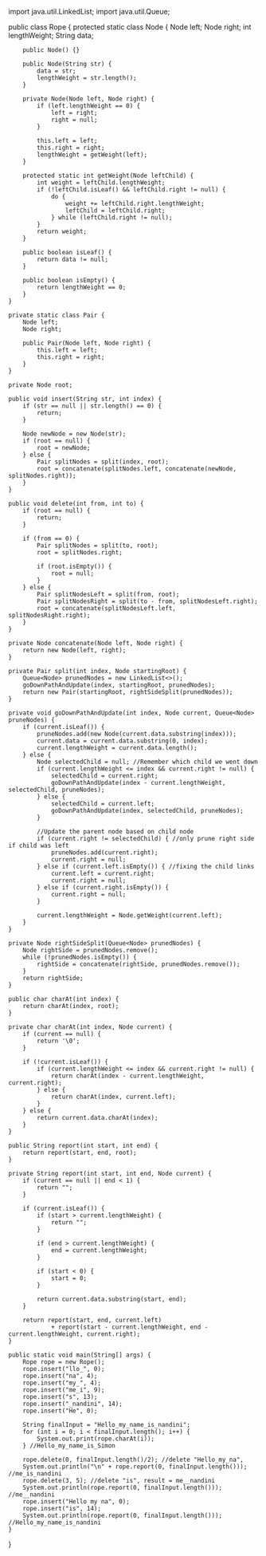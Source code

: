 import java.util.LinkedList;
import java.util.Queue;


public class Rope {
    protected static class Node {
        Node left;
        Node right;
        int lengthWeight;
        String data;

        public Node() {}

        public Node(String str) {
            data = str;
            lengthWeight = str.length();
        }

        private Node(Node left, Node right) {
            if (left.lengthWeight == 0) {
                left = right;
                right = null;
            }

            this.left = left;
            this.right = right;
            lengthWeight = getWeight(left);
        }

        protected static int getWeight(Node leftChild) {
            int weight = leftChild.lengthWeight;
            if (!leftChild.isLeaf() && leftChild.right != null) {
                do {
                    weight += leftChild.right.lengthWeight;
                    leftChild = leftChild.right;
                } while (leftChild.right != null);
            }
            return weight;
        }

        public boolean isLeaf() {
            return data != null;
        }

        public boolean isEmpty() {
            return lengthWeight == 0;
        }
    }

    private static class Pair {
        Node left;
        Node right;

        public Pair(Node left, Node right) {
            this.left = left;
            this.right = right;
        }
    }

    private Node root;

    public void insert(String str, int index) {
        if (str == null || str.length() == 0) {
            return;
        }

        Node newNode = new Node(str);
        if (root == null) {
            root = newNode;
        } else {
            Pair splitNodes = split(index, root);
            root = concatenate(splitNodes.left, concatenate(newNode, splitNodes.right));
        }
    }

    public void delete(int from, int to) {
        if (root == null) {
            return;
        }

        if (from == 0) {
            Pair splitNodes = split(to, root);
            root = splitNodes.right;

            if (root.isEmpty()) {
                root = null;
            }
        } else {
            Pair splitNodesLeft = split(from, root);
            Pair splitNodesRight = split(to - from, splitNodesLeft.right);
            root = concatenate(splitNodesLeft.left, splitNodesRight.right);
        }
    }

    private Node concatenate(Node left, Node right) {
        return new Node(left, right);
    }

    private Pair split(int index, Node startingRoot) {
        Queue<Node> prunedNodes = new LinkedList<>();
        goDownPathAndUpdate(index, startingRoot, prunedNodes);
        return new Pair(startingRoot, rightSideSplit(prunedNodes));
    }

    private void goDownPathAndUpdate(int index, Node current, Queue<Node> pruneNodes) {
        if (current.isLeaf()) {
            pruneNodes.add(new Node(current.data.substring(index)));
            current.data = current.data.substring(0, index);
            current.lengthWeight = current.data.length();
        } else {
            Node selectedChild = null; //Remember which child we went down
            if (current.lengthWeight <= index && current.right != null) {
                selectedChild = current.right;
                goDownPathAndUpdate(index - current.lengthWeight, selectedChild, pruneNodes);
            } else {
                selectedChild = current.left;
                goDownPathAndUpdate(index, selectedChild, pruneNodes);
            }

            //Update the parent node based on child node
            if (current.right != selectedChild) { //only prune right side if child was left
                pruneNodes.add(current.right);
                current.right = null;
            } else if (current.left.isEmpty()) { //fixing the child links
                current.left = current.right;
                current.right = null;
            } else if (current.right.isEmpty()) {
                current.right = null;
            }

            current.lengthWeight = Node.getWeight(current.left);
        }
    }

    private Node rightSideSplit(Queue<Node> prunedNodes) {
        Node rightSide = prunedNodes.remove();
        while (!prunedNodes.isEmpty()) {
            rightSide = concatenate(rightSide, prunedNodes.remove());
        }
        return rightSide;
    }

    public char charAt(int index) {
        return charAt(index, root);
    }

    private char charAt(int index, Node current) {
        if (current == null) {
            return '\0';
        }

        if (!current.isLeaf()) {
            if (current.lengthWeight <= index && current.right != null) {
                return charAt(index - current.lengthWeight, current.right);
            } else {
                return charAt(index, current.left);
            }
        } else {
            return current.data.charAt(index);
        }
    }

    public String report(int start, int end) {
        return report(start, end, root);
    }

    private String report(int start, int end, Node current) {
        if (current == null || end < 1) {
            return "";
        }

        if (current.isLeaf()) {
            if (start > current.lengthWeight) {
                return "";
            }

            if (end > current.lengthWeight) {
                end = current.lengthWeight;
            }

            if (start < 0) {
                start = 0;
            }

            return current.data.substring(start, end);
        }

        return report(start, end, current.left)
                + report(start - current.lengthWeight, end - current.lengthWeight, current.right);
    }

    public static void main(String[] args) {
        Rope rope = new Rope();
        rope.insert("llo_", 0);
        rope.insert("na", 4);
        rope.insert("my_", 4);
        rope.insert("me_i", 9);
        rope.insert("s", 13);
        rope.insert("_nandini", 14);
        rope.insert("He", 0);

        String finalInput = "Hello_my_name_is_nandini";
        for (int i = 0; i < finalInput.length(); i++) {
            System.out.print(rope.charAt(i));
        } //Hello_my_name_is_Simon

        rope.delete(0, finalInput.length()/2); //delete "Hello_my_na",
        System.out.println("\n" + rope.report(0, finalInput.length())); //me_is_nandini
        rope.delete(3, 5); //delete "is", result = me__nandini
        System.out.println(rope.report(0, finalInput.length())); //me__nandini
        rope.insert("Hello my na", 0);
        rope.insert("is", 14);
        System.out.println(rope.report(0, finalInput.length())); //Hello_my_name_is_nandini
    }
}
